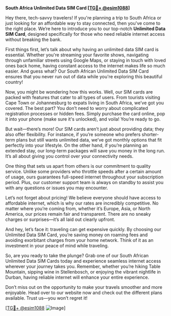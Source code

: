 **South Africa Unlimited Data SIM Card [[TG💪+ @esim1088](https://t.me/s/esim1088)]**

Hey there, tech-savvy travelers! If you're planning a trip to South Africa or just looking for an affordable way to stay connected, then you've come to the right place. We’re here to introduce you to our top-notch **Unlimited Data SIM Card**, designed specifically for those who need reliable internet access without breaking the bank.

First things first, let’s talk about why having an unlimited data SIM card is essential. Whether you're streaming your favorite shows, navigating through unfamiliar streets using Google Maps, or staying in touch with loved ones back home, having constant access to the internet makes life so much easier. And guess what? Our South African Unlimited Data SIM Card ensures that you never run out of data while you're exploring this beautiful country!

Now, you might be wondering how this works. Well, our SIM cards are packed with features that cater to all types of users. From tourists visiting Cape Town or Johannesburg to expats living in South Africa, we’ve got you covered. The best part? You don’t need to worry about complicated registration processes or hidden fees. Simply purchase the card online, pop it into your phone (make sure it's unlocked), and voila! You’re ready to go.

But wait—there’s more! Our SIM cards aren’t just about providing data; they also offer flexibility. For instance, if you’re someone who prefers shorter-term plans but still wants unlimited data, we’ve got monthly options that fit perfectly into your lifestyle. On the other hand, if you’re planning an extended stay, our long-term packages will save you money in the long run. It’s all about giving you control over your connectivity needs.

One thing that sets us apart from others is our commitment to quality service. Unlike some providers who throttle speeds after a certain amount of usage, ours guarantees full-speed internet throughout your subscription period. Plus, our customer support team is always on standby to assist you with any questions or issues you may encounter.

Let’s not forget about pricing! We believe everyone should have access to affordable internet, which is why our rates are incredibly competitive. No matter where you’re coming from, whether it’s Europe, Asia, or North America, our prices remain fair and transparent. There are no sneaky charges or surprises—it’s all laid out clearly upfront.

And hey, let’s face it: traveling can get expensive quickly. By choosing our Unlimited Data SIM Card, you’re saving money on roaming fees and avoiding exorbitant charges from your home network. Think of it as an investment in your peace of mind while traveling.

So, are you ready to take the plunge? Grab one of our South African Unlimited Data SIM Cards today and experience seamless internet access wherever your journey takes you. Remember, whether you’re hiking Table Mountain, sipping wine in Stellenbosch, or enjoying the vibrant nightlife in Durban, having reliable internet will enhance your entire experience.

Don’t miss out on the opportunity to make your travels smoother and more enjoyable. Head over to our website now and check out the different plans available. Trust us—you won’t regret it!

[[TG💪+ @esim1088](https://t.me/s/esim1088) ![Image](https://i.postimg.cc/Y0z9fWf4/image.png)]